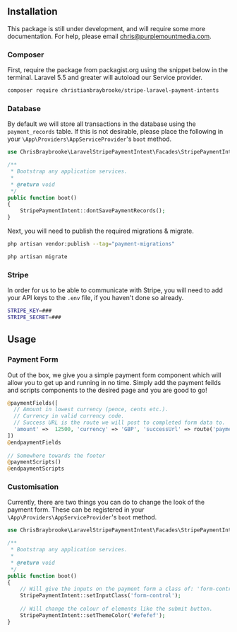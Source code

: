 ## Installation

This package is still under development, and will require some more documentation. For help, please email chris@purplemountmedia.com.

### Composer

First, require the package from packagist.org using the snippet below in the terminal. Laravel 5.5 and greater will autoload our Service provider.

```sh
composer require christianbraybrooke/stripe-laravel-payment-intents
```

### Database

By default we will store all transactions in the database using the `payment_records` table. If this is not desirable, please place the following in your `\App\Providers\AppServiceProvider`'s `boot` method.

```php
use ChrisBraybrooke\LaravelStripePaymentIntent\Facades\StripePaymentIntent;

/**
 * Bootstrap any application services.
 *
 * @return void
 */
public function boot()
{
    StripePaymentIntent::dontSavePaymentRecords();
}
```

Next, you will need to publish the required migrations & migrate.

```sh
php artisan vendor:publish --tag="payment-migrations"

php artisan migrate
```

### Stripe

In order for us to be able to communicate with Stripe, you will need to add your API keys to the `.env` file, if you haven't done so already.

```sh
STRIPE_KEY=###
STRIPE_SECRET=###
```



## Usage

### Payment Form

Out of the box, we give you a simple payment form component which will allow you to get up and running in no time. Simply add the payment feilds and scripts components to the desired page and you are good to go!

```php
@paymentFields([
  // Amount in lowest currency (pence, cents etc.).
  // Currency in valid currency code.
  // Success URL is the route we will post to completed form data to.
  'amount' =>  12500, 'currency' => 'GBP', 'successUrl' => route('payment.submit')
])
@endpaymentFields
  
// Somewhere towards the footer
@paymentScripts()
@endpaymentScripts
```

### Customisation

Currently, there are two things you can do to change the look of the payment form. These can be registered in your `\App\Providers\AppServiceProvider`'s `boot` method. 

```php
use ChrisBraybrooke\LaravelStripePaymentIntent\Facades\StripePaymentIntent;

/**
 * Bootstrap any application services.
 *
 * @return void
 */
public function boot()
{
  	// Will give the inputs on the payment form a class of: 'form-control'
    StripePaymentIntent::setInputClass('form-control');
    
  	// Will change the colour of elements like the submit button.
  	StripePaymentIntent::setThemeColor('#efefef');
}
```
